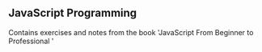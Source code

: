 ## JavaScript Programming

Contains exercises and notes from the book 'JavaScript From Beginner to Professional '